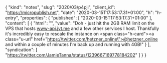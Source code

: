 {
  "kind": "notes",
  "slug": "2020/03/p4pjl",
  "client_id": "https://micropublish.net",
  "date": "2020-03-15T17:53:17.31+01:00",
  "h": "h-entry",
  "properties": {
    "published": [
      "2020-03-15T17:53:17.31+01:00"
    ],
    "content": [
      {
        "html": "",
        "value": "Doh - just hit the 2GB RAM limit on the VPS that hosts www-api.jvt.me and a few other services I host. Thankfully it's incredibly easy to rescale the instance on <span class=\"h-card\"><a class=\"u-url\" href=\"https://twitter.com/hetzner_online\">@hetzner_online</a></span> and within a couple of minutes I'm back up and running with 4GB!"
      }
    ],
    "syndication": [
      "https://twitter.com/JamieTanna/status/1239667169778184202"
    ]
  }
}
